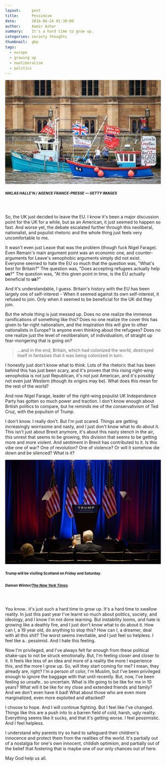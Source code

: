 ```yaml
---
layout:     post
title:      Pessimism
date:       2016-06-24 01:30:00
author:     Aamir Azhar
summary:    It's a hard time to grow up.
categories: society thoughts
thumbnail:  gbp
tags:
  - europe
  - growing up
  - neoliberalism
  - politics
---
```

![Brexit-Supporters](/resources/images/06-24-2016/brexit1.jpg)

##### <sup>*NIKLAS HALLE'N / AGENCE FRANCE-PRESSE — GETTY IMAGES*</sup>

&nbsp;

So, the UK just decided to leave the EU. I know it's been a major discussion point for the UK for a while, but as an American, it just seemed to happen so fast. And worse yet, the debate escalated further through this neoliberal, nationalist, and populist rhetoric and the whole thing just feels very uncomfortable to me.

It wasn't even just Leave that was the problem (though fuck Nigel Farage). Even Remain's main argument point was an economic one, and counter-arguments for Leave's xenophobic arguments simply did not exist. Everyone seemed to hate the EU so much that the question was, "What's best for Britain?" The question was, "Does accepting refugees actually help **us**?" The question was, "At this given point in time, is the EU actually beneficial to **us**?"

And it's understandable, I guess. Britain's history with the EU has been largely one of self-interest - When it seemed against its own self-interest, it refused to join. Only when it seemed to be beneficial for the UK did they join.

But the whole thing is just messed up. Does no one realize the immense ramifications of something like this? Does no one realize the cover this has given to far-right nationalism, and the inspiration this will give to other nationalists in Europe? Is anyone even thinking about the refugees? Does no one realize just the level of neoliberalism, of individualism, of straight up fear-mongering that is going on?

> ...and in the end, Britain, which had colonized the world, destroyed itself in fantasies that it was being colonized in turn.

I honestly just don't know what to think. Lots of the rhetoric that has been behind this has just been scary, and it's proven that this rising right-wing xenophobia is not just Republican, it's not just American, and it's possibly not even just Western (though its origins may be). What does this mean for the rest of the world?

And now Nigel Farage, leader of the right-wing populist UK Independence Party has gotten so much power and traction. I don't know enough about British politics to compare, but he reminds me of the conservativism of Ted Cruz, with the populism of Trump.

I don't know. I really don't. But I'm just scared. Things are getting increasingly worrisome and nasty, and I just don't know what to do about it. This isn't just about Brexit anymore, it's about this nasty stench in the air, this unrest that seems to be growing, this division that seems to be getting more and more violent. And sentiment in Brexit has contributed to it. Is this vibe one of war? One of revolution? One of violence? Or will it somehow die down and be silenced? What is it?

![Trump-In-Scotland](/resources/images/06-24-2016/trump-scotland.jpg)

#### <sup>Trump will be visiting Scotland on Friday and Saturday.</sup>

##### <sup>*Damon Winter/<a href="http://www.nytimes.com/2016/06/24/us/politics/donald-trump-follows-a-good-day-with-a-trip-to-scotland.html">The New York Times</a>*</sup>

&nbsp;

You know.. it's just such a hard time to grow up. It's a hard time to swallow reality. In just this past year I've learnt so much about politics, society, and ideology, and I know I'm not done learning. But instability looms, and hate is growing like a deathly fire, and I just don't know what to do about it. How can I, a 19 year old, do anything to stop this? How can I, a dreamer, deal with all this shit? The worst seems inevitable, and I just feel so helpless. I feel like a.. pessimist. And I hate this feeling.

Now I'm privileged, and I've always felt far enough from these political shake-ups to not be struck emotionally. But, I'm feeling closer and closer to it. It feels like less of an idea and more of a reality the more I experience this, and the more I grow up. So, will they start coming for me? I mean, they already are, right? I'm a person of color, I'm Muslim, but I've been privileged enough to ignore the baggage with that until recently. But, now, I've been feeling so unsafe.. so uncertain. What is life going to be like for me in 10 years? What will it be like for my close and extended friends and family? And we don't even have it bad! What about those who are even more marginalized, even more exploited and attacked?

I choose to hope. And I will continue fighting. But I feel like I've changed. Things like this are a push into to a barren field of cold, harsh, ugly reality. Everything seems like it sucks, and that it's getting worse. I feel pessimistic. And I feel helpless.

I understand why parents try so hard to safeguard their children's innocence and protect them from the realities of the world. It's partially out of a nostalgia for one's own innocent, childish optimism, and partially out of the belief that fostering that is maybe one of our only chances out of here.

May God help us all.
